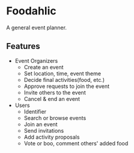# Foodahlic

A general event planner.

## Features

- Event Organizers
	- Create an event
	- Set location, time, event theme
	- Decide final activities(food, etc.)
	- Approve requests to join the event
	- Invite others to the event
	- Cancel & end an event
- Users
	- Identifier
	- Search or browse events
	- Join an event
	- Send invitations
	- Add activity proposals
	- Vote or boo, comment others' added food
